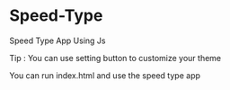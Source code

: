 # Speed-Type
Speed Type App Using Js 


Tip : You can use setting button to customize your theme

You can run index.html and use the speed type app 

